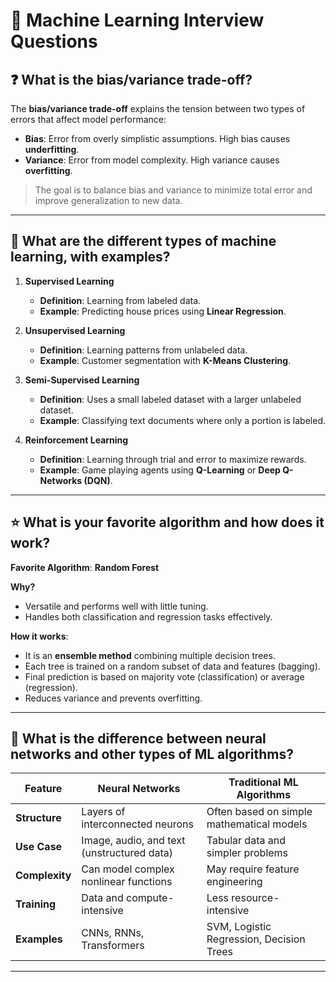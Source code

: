 # 📘 Machine Learning Interview Questions

## ❓ What is the bias/variance trade-off?

The **bias/variance trade-off** explains the tension between two types of errors that affect model performance:

- **Bias**: Error from overly simplistic assumptions. High bias causes **underfitting**.
- **Variance**: Error from model complexity. High variance causes **overfitting**.

> The goal is to balance bias and variance to minimize total error and improve generalization to new data.

---

## 🤖 What are the different types of machine learning, with examples?

1. **Supervised Learning**
   - **Definition**: Learning from labeled data.
   - **Example**: Predicting house prices using **Linear Regression**.

2. **Unsupervised Learning**
   - **Definition**: Learning patterns from unlabeled data.
   - **Example**: Customer segmentation with **K-Means Clustering**.

3. **Semi-Supervised Learning**
   - **Definition**: Uses a small labeled dataset with a larger unlabeled dataset.
   - **Example**: Classifying text documents where only a portion is labeled.

4. **Reinforcement Learning**
   - **Definition**: Learning through trial and error to maximize rewards.
   - **Example**: Game playing agents using **Q-Learning** or **Deep Q-Networks (DQN)**.

---

## ⭐ What is your favorite algorithm and how does it work?

**Favorite Algorithm**: **Random Forest**

**Why?**  
- Versatile and performs well with little tuning.
- Handles both classification and regression tasks effectively.

**How it works**:
- It is an **ensemble method** combining multiple decision trees.
- Each tree is trained on a random subset of data and features (bagging).
- Final prediction is based on majority vote (classification) or average (regression).
- Reduces variance and prevents overfitting.

---

## 🧠 What is the difference between neural networks and other types of ML algorithms?

| Feature         | Neural Networks                            | Traditional ML Algorithms             |
|-----------------|---------------------------------------------|----------------------------------------|
| **Structure**   | Layers of interconnected neurons            | Often based on simple mathematical models |
| **Use Case**    | Image, audio, and text (unstructured data)  | Tabular data and simpler problems      |
| **Complexity**  | Can model complex nonlinear functions        | May require feature engineering        |
| **Training**    | Data and compute-intensive                  | Less resource-intensive                |
| **Examples**    | CNNs, RNNs, Transformers                     | SVM, Logistic Regression, Decision Trees |

---

